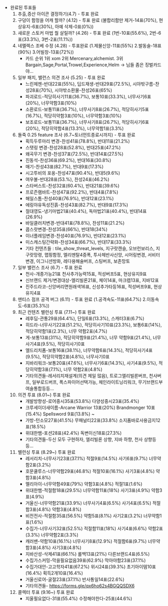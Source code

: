 * 완료된 투표들
  1. 추출,증산 아이콘 결정하기(4.7) - 투표 완료
  2. 구덩이 함정을 어캐 할까? (4.12) - 투표 완료 (불합리함만 제거-14표(70%), 현상유지-6표(30%), 아예 삭제-0표(0%))
  3. 새로운 스토커 마법 뭘 살릴까? (4.26) - 투표 완료 (1번-10표(55.6%), 2번-6표(33.3%), 3번-2표(11.1%))
  4. 네멜렉스 조베 수정 (4.28) - 투표완료 (1.제물신앙-11표(55%) 2.발동술-18표(90%) 3.어빌창-13표(72%))
     - 카드 순위 1위 xom  2위 Mercenary,alchemist. 3위 Bargain,Sage,Portal,Trowel,Experience,Helm  -> 님들 좀은 징벌카드야...
  5. 일부 패치, 밸런스 의견 조사 (5.25) - 투표 완료
     - 느린체젠-반대22표(55%), 딥드재생-반대29표(72.5%), 시야밖구름-찬성28표(70%), 시야밖소환물-찬성26표(65%)
     - 파괴로드-적당히사기11표(36.7%), 보통10표(33.3%), 너무사기6표(20%), 너무약함3표(10%)
     - 소환로드-보통11표(36.7%), 너무사기8표(26.7%), 적당히사기5표(16.7%), 적당히약함3표(10%), 너무약함3표(10%)
     - 보조로드-보통11표(36.7%), 너무사기8표(26.7%), 적당히사기6표(20%), 적당히약함4표(13.3%), 너무약함1표(3.3%)
  6. 돌죽 0.25 feature 조사 (6.7~토너먼트종료시까지) - 투표 완료
     - 획득두루마리 변경-찬성41표(78.8%), 반대11표(21.2%)
     - 스탯링 변경-찬성28표(52.8%), 반대25표(47.2%)
     - 왜곡무기 변경-찬성37표(72.5%), 반대14표(27.5%)
     - 진동석-찬성36표(69.2%), 반대16표(30.8%)
     - 매기-찬성43표(82.7%), 반대9표(17.3%)
     - 시고투비의 포옹-찬성47표(90.4%), 반대5(9.6%)
     - 여우불-반대28표(53.%), 찬성24표(46.2%)
     - 스타버스트-찬성32표(60.4%), 반대21표(39.6%)
     - 프로즌램바트-찬성47표(92.2%), 반대4표(7.8%)
     - 해일스톰-찬성40표(76.9%), 반대12표(23.1%)
     - 에링야유독성진흙-찬성43표(82.7%), 반대9표(17.3%)
     - 절대영도-냉기마법21표(40.4%), 독마법21표(40.4%), 반대14표(26.9%)
     - 바일클러치변경-반대41표(78.8%), 찬성11표(21.2%)
     - 콥스랏변경-찬성35표(66%), 반대18(34%)
     - 이너플레임변경-찬성40표(76.9%), 반대12표(23.1%)
     - 미스캐스팅간략화-찬성34표(66.7%), 반대17표(33.3%)
     - 기타 컨텐츠들 : tile_show_threat_levels, 지구랏캔슬, 오브런보리스, 지구랏망령, 맵핑함정, 엘리멘탈4증폭, 투사체반사신앙, 시어링변경, 서비터변경, 이그니션방화, 레다용해술버프, 스팅버프, 보존망토
  7. 일부 밸런스 조사 (6.7) - 투표 완료
     - 천사-개종가능21표 천사추가능력15표, 적성버프5표, 현상유지9표
     - 신브랜드 제거/변경대상-엘리빌론21표, 체이14표, 마크렙13표, 지바12표
     - 진주드라코-신앙버리면원래색16표, 신성추가타등16표, 적성버프9표, 현상유지4표
  8. 맨티스 점프 공격 버그 (6.11) - 투표 완료 (1.공격속도-11표(64.7%) 2.이동속도-6표(35.3%))
  9. 최근 컨텐츠 밸런싱 투표 (7.11~) 투표 완료
     - 레후딥-관통29표(64.4%), 단일6표(13.3%), 스캐터3표(6.7%)
     - 히드라-너무사기22표(51.2%), 적당히사기10표(23.3%), 보통6표(14%), 적당히약함1표(2.3%), 너무 약함2표(4.7%)
     - 게-보통13표(31%), 적당히약함9표(21.4%), 너무 약함9표(21.4%), 너무사기4표(9.5%), 적당히사기0표 
     - 엘드리치폼-보통16표(38.1%), 너무약함6표(14.3%), 적당히사기4표(9.5%), 적당히약함2표(4.8%), 너무사기0표
     - 지바리워크-보통20표(47.6%), 너무사기6표(14.3%), 사기4표(9.5%), 적당히약함3표(7.1%), 너무 약함2표(4.8%)
     - 기타의견들-레서리치재설계(의견 제일 많음), 트로그엘리빌론버프, 천사버프, 일부로드버프, 폭스파이어선택가능, 체인라이트닝리워크, 무기브랜드부여술통합등등...
  10. 의견 투표 (8.01~) 투표 완료
      - 개발방향성-로어중시35표(53.8%) 다양성중시23표(35.4%)
      - 크루세이더새이름-Arcane Warrior 13표(20%) Brandmonger 10표(15.4%) Spellsword 9표(13.8%) ~
      - 가방-턴소모27표(41.5%) 무패널티22표(33.8%) 소지품바로사용금지12표(18.5%)
      - 위대한뱀-포션28표(42.4%) 독변이신18표(27.3%)
      - 기타의견들-두신 모두 구현하자, 엘리빌론 상향, 지바 하향, 천사 상향등등...
  11. 밸런싱 투표 (8.29~) 투표 완료
      - 레서리치-너무사기23표(37.1%) 적절9표(14.5%) 사기6표(9.7%) 너무약함2표(3.2%)
      - 호문쿨루스-너무약함29표(46.8%) 적절10표(16.1%) 사기3표(4.8%) 약함3표(4.8%)
      - 멜리아이-너무약함49표(79%) 약함3표(4.8%) 적절1표(1.6%) 
      - 위대한뱀-적절함18표(29.5%) 너무약함11표(18%) 사기3표(4.9%) 약함3표(4.9%)
      - 거울신-너무약함21표(33.9%) 너무사기4표(6.5%) 사기4표(6.5%) 적절함3표(4.8%) 약함3표(4.8%)
      - 비전전사-적절함35표(56.5%) 약함5표(8.1%) 사기2표(3.2%) 너무약함1표(1.6%)
      - 수집가-너무사기32표(52.5%) 적절함11표(18%) 사기4표(6.6%) 약함2표(3.3%) 너무약함2표(3.3%)
      - 캐러밴-약함10표(16.1%) 너무사기8표(12.9%) 적절함6표(9.7%) 너무약함3표(4.8%) 사기3표(4.8%)
      - 지바산성-삭제41표(66.1%) 롤백13표(21%) 다른브랜드4표(6.5%)
      - 수집가스커밍-막을필요없음39표(62.9%) 막아야함23표(37.1%)
      - 수집가대안-고고학자41표(67.2%) 위시24표(39.3%) 초기아이템10표(16.4%) 획득2개10표(16.4%)
      - 거울신로어-굴절23표(37.1%) 반사통일14표(22.6%)
      - 기타의견들- https://forms.gle/qx6ho62s4BGQQSDX6
  12. 콜렉터 투표 (9.16~) 투표 완료
      - 지울필요없다-31표(55.4%) 수정해야한다-25표(44.6%)

